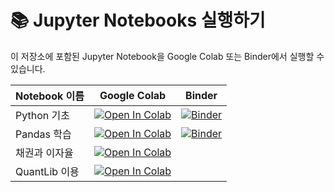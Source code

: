 # 📚 Jupyter Notebooks 실행하기

이 저장소에 포함된 Jupyter Notebook을 Google Colab 또는 Binder에서 실행할 수 있습니다.

| Notebook 이름   | Google Colab | Binder |
|---------------|-------------|--------|
| Python 기초  | [![Open In Colab](https://colab.research.google.com/assets/colab-badge.svg)](https://colab.research.google.com/github/HST0077/MME2025/blob/main/0.Python_Basics.ipynb) | [![Binder](https://mybinder.org/badge_logo.svg)](https://mybinder.org/v2/gh/HST0077/MME2025/main?urlpath=%2Ftree%2F0.Python_Basics.ipynb) |
| Pandas 학습  | [![Open In Colab](https://colab.research.google.com/assets/colab-badge.svg)](https://colab.research.google.com/github/HST0077/MME2025/blob/main/0.Python_pandas.ipynb) | [![Binder](https://mybinder.org/badge_logo.svg)](https://mybinder.org/v2/gh/HST0077/MME2025/main?urlpath=%2Ftree%2F0.Python_pandas.ipynb) |
| 채권과 이자율  | [![Open In Colab](https://colab.research.google.com/assets/colab-badge.svg)](https://colab.research.google.com/github/HST0077/FE2025/blob/main/Interest%20Rate.ipynb) | 
| QuantLib 이용  | [![Open In Colab](https://colab.research.google.com/assets/colab-badge.svg)](https://colab.research.google.com/github/HST0077/FE2025/blob/main/Quantlib_intro.ipynb.ipynb) | 
